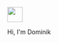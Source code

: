 <a href="https://www.linkedin.com/in/dominik-jancsik-4411a5235/"><img src="https://user-images.githubusercontent.com/99596730/162195960-64bba84a-f60e-4309-a8e4-b232302ad80a.png" width="35" height="35">
</a>

Hi, I'm Dominik


<!---
Jancsik-Dominik/Jancsik-Dominik is a ✨ special ✨ repository because its `README.md` (this file) appears on your GitHub profile.
You can click the Preview link to take a look at your changes.
--->

